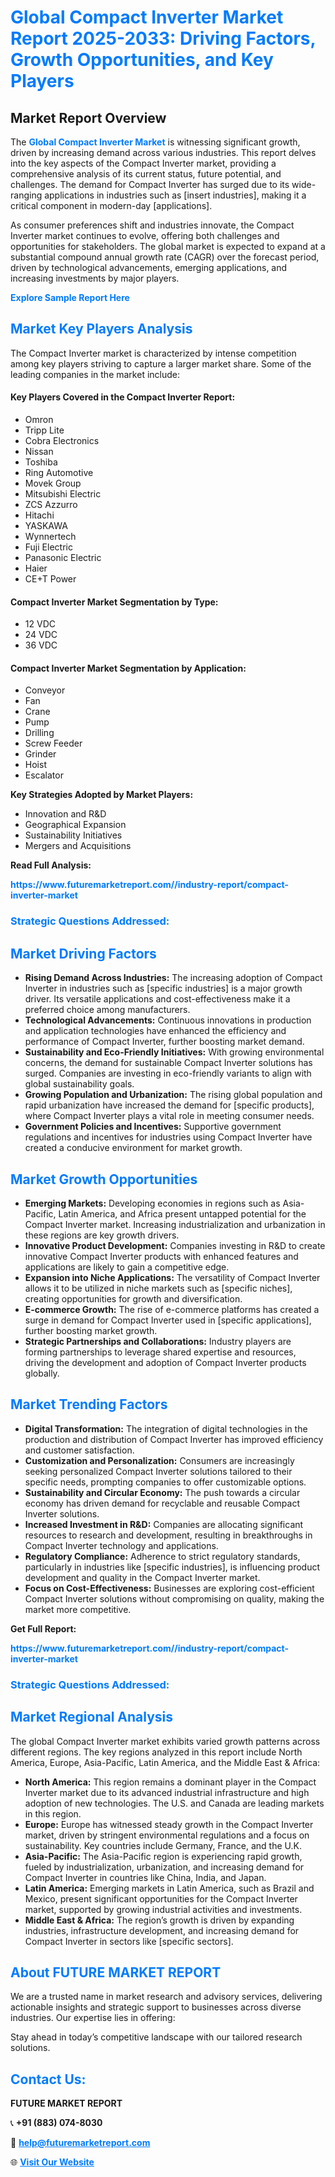 <h1 style="color: #007BFF;">Global Compact Inverter Market Report 2025-2033: Driving Factors, Growth Opportunities, and Key Players</h1>

<section id="overview">
<h2>Market Report Overview</h2>
<p>The <a href="https://www.futuremarketreport.com//industry-report/compact-inverter-market" style="color: #007BFF; text-decoration: none;"><strong>Global Compact Inverter Market</strong></a> is witnessing significant growth, driven by increasing demand across various industries. This report delves into the key aspects of the Compact Inverter market, providing a comprehensive analysis of its current status, future potential, and challenges. The demand for Compact Inverter has surged due to its wide-ranging applications in industries such as [insert industries], making it a critical component in modern-day [applications].</p>
<p>As consumer preferences shift and industries innovate, the Compact Inverter market continues to evolve, offering both challenges and opportunities for stakeholders. The global market is expected to expand at a substantial compound annual growth rate (CAGR) over the forecast period, driven by technological advancements, emerging applications, and increasing investments by major players.</p>
</section>

<section id="overview">
<p><a href="https://www.futuremarketreport.com//request-sample/reportId=92248" style="color: #007BFF; text-decoration: none;"><strong>Explore Sample Report Here</strong></a></p>
</section>

<section id="key-players">
<h2 style="color: #007BFF;">Market Key Players Analysis</h2>
<p>The Compact Inverter market is characterized by intense competition among key players striving to capture a larger market share. Some of the leading companies in the market include:</p>
<h4>Key Players Covered in the Compact Inverter Report:</h4>
<ul><li>Omron</li><li>Tripp Lite</li><li>Cobra Electronics</li><li>Nissan</li><li>Toshiba</li><li>Ring Automotive</li><li>Movek Group</li><li>Mitsubishi Electric</li><li>ZCS Azzurro</li><li>Hitachi</li><li>YASKAWA</li><li>Wynnertech</li><li>Fuji Electric</li><li>Panasonic Electric</li><li>Haier</li><li>CE+T Power</li></ul>
<h4>Compact Inverter Market Segmentation by Type:</h4>
<ul><li>12 VDC</li><li>24 VDC</li><li>36 VDC</li></ul>

<h4>Compact Inverter Market Segmentation by Application:</h4>
<ul><li>Conveyor</li><li>Fan</li><li>Crane</li><li>Pump</li><li>Drilling</li><li>Screw Feeder</li><li>Grinder</li><li>Hoist</li><li>Escalator</li></ul>
<p><strong>Key Strategies Adopted by Market Players:</strong></p>
<ul>
<li>Innovation and R&D</li>
<li>Geographical Expansion</li>
<li>Sustainability Initiatives</li>
<li>Mergers and Acquisitions</li>
</ul>
</section>

<section>
<p><strong>Read Full Analysis: </strong></p><a href="https://www.futuremarketreport.com//industry-report/compact-inverter-market" style="color: #007BFF; text-decoration: none;"><strong>https://www.futuremarketreport.com//industry-report/compact-inverter-market</strong></a>
<h3 style="color: #007BFF;">Strategic Questions Addressed:</h3>
</section>

<section id="driving-factors">
<h2 style="color: #007BFF;">Market Driving Factors</h2>
<ul>
<li><strong>Rising Demand Across Industries:</strong> The increasing adoption of Compact Inverter in industries such as [specific industries] is a major growth driver. Its versatile applications and cost-effectiveness make it a preferred choice among manufacturers.</li>
<li><strong>Technological Advancements:</strong> Continuous innovations in production and application technologies have enhanced the efficiency and performance of Compact Inverter, further boosting market demand.</li>
<li><strong>Sustainability and Eco-Friendly Initiatives:</strong> With growing environmental concerns, the demand for sustainable Compact Inverter solutions has surged. Companies are investing in eco-friendly variants to align with global sustainability goals.</li>
<li><strong>Growing Population and Urbanization:</strong> The rising global population and rapid urbanization have increased the demand for [specific products], where Compact Inverter plays a vital role in meeting consumer needs.</li>
<li><strong>Government Policies and Incentives:</strong> Supportive government regulations and incentives for industries using Compact Inverter have created a conducive environment for market growth.</li>
</ul>
</section>

<section id="growth-opportunities">
<h2 style="color: #007BFF;">Market Growth Opportunities</h2>
<ul>
<li><strong>Emerging Markets:</strong> Developing economies in regions such as Asia-Pacific, Latin America, and Africa present untapped potential for the Compact Inverter market. Increasing industrialization and urbanization in these regions are key growth drivers.</li>
<li><strong>Innovative Product Development:</strong> Companies investing in R&D to create innovative Compact Inverter products with enhanced features and applications are likely to gain a competitive edge.</li>
<li><strong>Expansion into Niche Applications:</strong> The versatility of Compact Inverter allows it to be utilized in niche markets such as [specific niches], creating opportunities for growth and diversification.</li>
<li><strong>E-commerce Growth:</strong> The rise of e-commerce platforms has created a surge in demand for Compact Inverter used in [specific applications], further boosting market growth.</li>
<li><strong>Strategic Partnerships and Collaborations:</strong> Industry players are forming partnerships to leverage shared expertise and resources, driving the development and adoption of Compact Inverter products globally.</li>
</ul>
</section>

<section id="trending-factors">
<h2 style="color: #007BFF;">Market Trending Factors</h2>
<ul>
<li><strong>Digital Transformation:</strong> The integration of digital technologies in the production and distribution of Compact Inverter has improved efficiency and customer satisfaction.</li>
<li><strong>Customization and Personalization:</strong> Consumers are increasingly seeking personalized Compact Inverter solutions tailored to their specific needs, prompting companies to offer customizable options.</li>
<li><strong>Sustainability and Circular Economy:</strong> The push towards a circular economy has driven demand for recyclable and reusable Compact Inverter solutions.</li>
<li><strong>Increased Investment in R&D:</strong> Companies are allocating significant resources to research and development, resulting in breakthroughs in Compact Inverter technology and applications.</li>
<li><strong>Regulatory Compliance:</strong> Adherence to strict regulatory standards, particularly in industries like [specific industries], is influencing product development and quality in the Compact Inverter market.</li>
<li><strong>Focus on Cost-Effectiveness:</strong> Businesses are exploring cost-efficient Compact Inverter solutions without compromising on quality, making the market more competitive.</li>
</ul>
</section>

<section>
<p><strong>Get Full Report: </strong></p><a href="https://www.futuremarketreport.com//industry-report/compact-inverter-market" style="color: #007BFF; text-decoration: none;"><strong>https://www.futuremarketreport.com//industry-report/compact-inverter-market</strong></a>
<h3 style="color: #007BFF;">Strategic Questions Addressed:</h3>
</section>


<section id="regional-analysis">
<h2 style="color: #007BFF;">Market Regional Analysis</h2>
<p>The global Compact Inverter market exhibits varied growth patterns across different regions. The key regions analyzed in this report include North America, Europe, Asia-Pacific, Latin America, and the Middle East & Africa:</p>
<ul>
<li><strong>North America:</strong> This region remains a dominant player in the Compact Inverter market due to its advanced industrial infrastructure and high adoption of new technologies. The U.S. and Canada are leading markets in this region.</li>
<li><strong>Europe:</strong> Europe has witnessed steady growth in the Compact Inverter market, driven by stringent environmental regulations and a focus on sustainability. Key countries include Germany, France, and the U.K.</li>
<li><strong>Asia-Pacific:</strong> The Asia-Pacific region is experiencing rapid growth, fueled by industrialization, urbanization, and increasing demand for Compact Inverter in countries like China, India, and Japan.</li>
<li><strong>Latin America:</strong> Emerging markets in Latin America, such as Brazil and Mexico, present significant opportunities for the Compact Inverter market, supported by growing industrial activities and investments.</li>
<li><strong>Middle East & Africa:</strong> The region’s growth is driven by expanding industries, infrastructure development, and increasing demand for Compact Inverter in sectors like [specific sectors].</li>
</ul>
</section>

<footer>
<h2 style="color: #007BFF;">About FUTURE MARKET REPORT</h2>
<p>We are a trusted name in market research and advisory services, delivering actionable insights and strategic support to businesses across diverse industries. Our expertise lies in offering:</p>

<p>Stay ahead in today’s competitive landscape with our tailored research solutions.</p>

<h2 style="color: #007BFF;">Contact Us:</h2>
<p><strong>FUTURE MARKET REPORT</strong></p>
<p>📞 <strong>+91 (883) 074-8030</strong></p>
<p>📧 <strong><a href="mailto:help@futuremarketreport.com" style="color: #007BFF;">help@futuremarketreport.com</a></strong></p>
<p>🌐 <strong><a href="https://www.futuremarketreport.com/" style="color: #007BFF;">Visit Our Website</a></strong></p>
</footer>